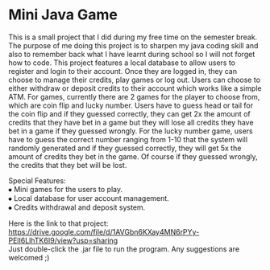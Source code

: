 # Mini Java Game
This is a small project that I did during my free time on the semester break. The purpose of me doing this project is to sharpen my java coding skill and also to remember back what I have learnt during school so I will not forget how to code. This project features a local database to allow users to register and login to their account. Once they are logged in, they can choose to manage their credits, play games or log out. Users can choose to either withdraw or deposit credits to their account which works like a simple ATM. For games, currently there are 2 games for the player to choose from, which are coin flip and lucky number. Users have to guess head or tail for the coin flip and if they guessed correctly, they can get 2x the amount of credits that they have bet in a game but they will lose all credits they have bet in a game if they guessed wrongly. For the lucky number game, users have to guess the correct number ranging from 1-10 that the system will randomly generated and if they guessed correctly, they will get 5x the amount of credits they bet in the game. Of course if they guessed wrongly, the credits that they bet will be lost.

Special Features:</br>
⦁ Mini games for the users to play. </br>
⦁ Local database for user account management. </br>
⦁ Credits withdrawal and deposit system. </br>

Here is the link to that project: https://drive.google.com/file/d/1AVGbn6KXay4MN6rPYy-PElI6LlhTK6I9/view?usp=sharing </br>
Just double-click the .jar file to run the program. Any suggestions are welcomed ;)
